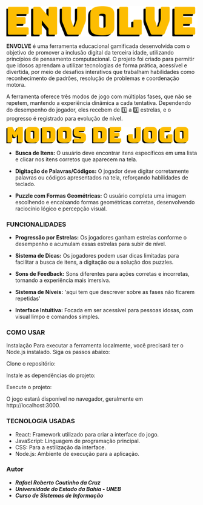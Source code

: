 ![Envolve-1](./src/assets/ENVOLVE.png)

**ENVOLVE** é uma ferramenta educacional gamificada desenvolvida com o objetivo de promover a inclusão digital da terceira idade, utilizando princípios de pensamento computacional. O projeto foi criado para permitir que idosos aprendam a utilizar tecnologias de forma prática, acessível e divertida, por meio de desafios interativos que trabalham habilidades como reconhecimento de padrões, resolução de problemas e coordenação motora.

A ferramenta oferece três modos de jogo com múltiplas fases, que não se repetem, mantendo a experiência dinâmica a cada tentativa. Dependendo do desempenho do jogador, eles recebem de 1️⃣ a 3️⃣ estrelas, e o progresso é registrado para evolução de nível.

![Envolve-2](./src/assets/MODOS_JOGO.png)

- **Busca de Itens:** O usuário deve encontrar itens específicos em uma lista e clicar nos itens corretos que aparecem na tela.

- **Digitação de Palavras/Códigos:** O jogador deve digitar corretamente palavras ou códigos apresentados na tela, reforçando habilidades de teclado.

- **Puzzle com Formas Geométricas:** O usuário completa uma imagem escolhendo e encaixando formas geométricas corretas, desenvolvendo raciocínio lógico e percepção visual.

### **FUNCIONALIDADES**

- **Progressão por Estrelas:** Os jogadores ganham estrelas conforme o desempenho e acumulam essas estrelas para subir de nível.

- **Sistema de Dicas:** Os jogadores podem usar dicas limitadas para facilitar a busca de itens, a digitação ou a solução dos puzzles.

- **Sons de Feedback:** Sons diferentes para ações corretas e incorretas, tornando a experiência mais imersiva.

- **Sistema de Níveis:** 'aqui tem que descrever sobre as fases não ficarem repetidas'

- **Interface Intuitiva:** Focada em ser acessível para pessoas idosas, com visual limpo e comandos simples.

### **COMO USAR**

Instalação
Para executar a ferramenta localmente, você precisará ter o Node.js instalado. Siga os passos abaixo:

Clone o repositório:

Instale as dependências do projeto:

Execute o projeto:

O jogo estará disponível no navegador, geralmente em http://localhost:3000.

### **TECNOLOGIA USADAS**

- React: Framework utilizado para criar a interface do jogo.
- JavaScript: Linguagem de programação principal.
- CSS: Para a estilização da interface.
- Node.js: Ambiente de execução para a aplicação.


### Autor
- ***Rafael Roberto Coutinho da Cruz***
- ***Universidade do Estado da Bahia - UNEB***
- ***Curso de Sistemas de Informação***



